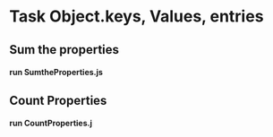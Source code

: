 # Task Object.keys, Values, entries

## Sum the properties
#### run SumtheProperties.js

## Count Properties
#### run CountProperties.j